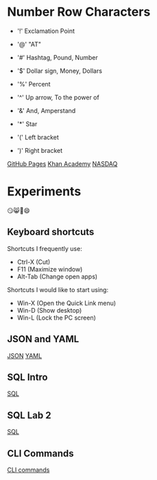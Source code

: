 # Number Row Characters
* '!' Exclamation Point

* '@' "AT"

* '#' Hashtag, Pound, Number

* '$' Dollar sign, Money, Dollars

* '%' Percent

* '^' Up arrow, To the power of

* '&' And, Amperstand

* '*' Star
 
* '(' Left bracket

* ')' Right bracket
  
[GitHub Pages](https://pages.github.com/)
[Khan Academy](https://www.khanacademy.org/)
[NASDAQ](https://www.nasdaq.com/)

# Experiments

😏😸🐶😄

## Keyboard shortcuts
Shortcuts I frequently use: 
- Ctrl-X (Cut)
- F11 (Maximize window)
- Alt-Tab (Change open apps)

Shortcuts I would like to start using: 
- Win-X (Open the Quick Link menu)
- Win-D (Show desktop)
- Win-L (Lock the PC screen)

## JSON and YAML
[JSON](https://github.com/mrdrisk/MattD/blob/main/players.json)
[YAML](https://github.com/mrdrisk/MattD/blob/main/players.yaml)

## SQL Intro
[SQL](https://github.com/mrdrisk/MattD/blob/main/lab11.sql)

## SQL Lab 2
[SQL](https://github.com/mrdrisk/MattD/blob/main/lab12.sql)

## CLI Commands

[CLI commands](docs/cli.md)
